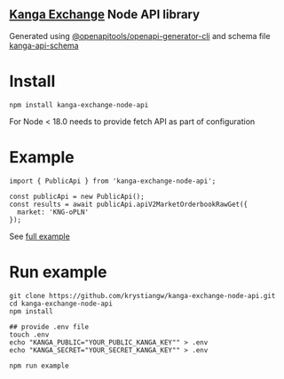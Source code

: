 ## [Kanga Exchange](https://kanga.exchange/) Node API library

Generated using [@openapitools/openapi-generator-cli](https://www.npmjs.com/package/@openapitools/openapi-generator-cli)
and schema file [kanga-api-schema](kanga-api-schema.yaml)

# Install

```npm install kanga-exchange-node-api```

For Node < 18.0 needs to provide fetch API as part of configuration

# Example

```
import { PublicApi } from 'kanga-exchange-node-api';

const publicApi = new PublicApi();
const results = await publicApi.apiV2MarketOrderbookRawGet({
  market: 'KNG-oPLN'
});
```

See [full example](src/example.ts)

# Run example
```
git clone https://github.com/krystiangw/kanga-exchange-node-api.git
cd kanga-exchange-node-api
npm install

## provide .env file
touch .env
echo "KANGA_PUBLIC="YOUR_PUBLIC_KANGA_KEY"" > .env
echo "KANGA_SECRET="YOUR_SECRET_KANGA_KEY"" > .env

npm run example
```
